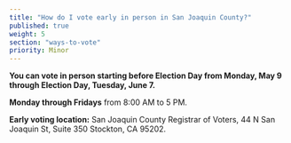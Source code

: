```yaml
---
title: "How do I vote early in person in San Joaquin County?"
published: true
weight: 5
section: "ways-to-vote"
priority: Minor
---
```


**You can vote in person starting before Election Day from Monday, May 9 through Election Day, Tuesday, June 7.**  

**Monday through Fridays** from 8:00 AM to 5 PM.  

**Early voting location:** San Joaquin County Registrar of Voters, 44 N San Joaquin St, Suite 350 Stockton, CA 95202.  
